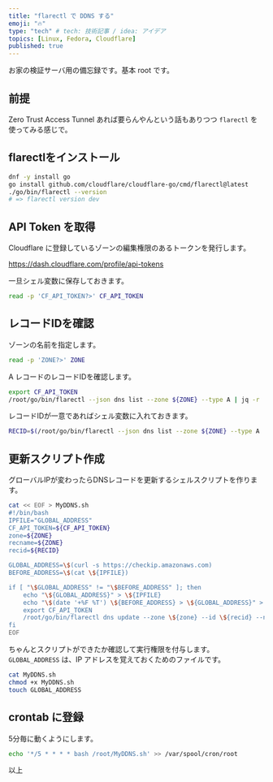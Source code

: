 ```yaml
---
title: "flarectl で DDNS する"
emoji: "🔥"
type: "tech" # tech: 技術記事 / idea: アイデア
topics: [Linux, Fedora, Cloudflare]
published: true
---
```


お家の検証サーバ用の備忘録です。基本 root です。

## 前提

Zero Trust Access Tunnel あれば要らんやんという話もありつつ `flarectl` を使ってみる感じで。

## flarectlをインストール

```bash
dnf -y install go
go install github.com/cloudflare/cloudflare-go/cmd/flarectl@latest
./go/bin/flarectl --version
# => flarectl version dev
```

## API Token を取得

Cloudflare に登録しているゾーンの編集権限のあるトークンを発行します。

<https://dash.cloudflare.com/profile/api-tokens>

一旦シェル変数に保存しておきます。

```bash
read -p 'CF_API_TOKEN?>' CF_API_TOKEN
```

## レコードIDを確認

ゾーンの名前を指定します。

```bash
read -p 'ZONE?>' ZONE
```

A レコードのレコードIDを確認します。

```bash
export CF_API_TOKEN
/root/go/bin/flarectl --json dns list --zone ${ZONE} --type A | jq -r .[].ID
```

レコードIDが一意であればシェル変数に入れておきます。

```bash
RECID=$(/root/go/bin/flarectl --json dns list --zone ${ZONE} --type A | jq -r .[].ID)
```

## 更新スクリプト作成

グローバルIPが変わったらDNSレコードを更新するシェルスクリプトを作ります。

```bash
cat << EOF > MyDDNS.sh
#!/bin/bash
IPFILE="GLOBAL_ADDRESS"
CF_API_TOKEN=${CF_API_TOKEN}
zone=${ZONE}
recname=${ZONE}
recid=${RECID}

GLOBAL_ADDRESS=\$(curl -s https://checkip.amazonaws.com)
BEFORE_ADDRESS=\$(cat \${IPFILE})

if [ "\$GLOBAL_ADDRESS" != "\$BEFORE_ADDRESS" ]; then
    echo "\${GLOBAL_ADDRESS}" > \${IPFILE}
    echo "\$(date '+%F %T') \${BEFORE_ADDRESS} > \${GLOBAL_ADDRESS}" > /root/MyDDNS.log
    export CF_API_TOKEN
    /root/go/bin/flarectl dns update --zone \${zone} --id \${recid} --name \${recname} --content \${GLOBAL_ADDRESS}
fi
EOF
```

ちゃんとスクリプトができたか確認して実行権限を付与します。`GLOBAL_ADDRESS` は、IP アドレスを覚えておくためのファイルです。

```bash
cat MyDDNS.sh
chmod +x MyDDNS.sh
touch GLOBAL_ADDRESS
```

## crontab に登録

5分毎に動くようにします。

```bash
echo '*/5 * * * * bash /root/MyDDNS.sh' >> /var/spool/cron/root
```

以上
